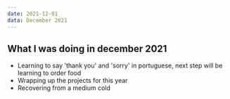 ```yaml
---
date: 2021-12-01
data: December 2021
---
```


## What I was doing in december 2021

- Learning to say 'thank you' and 'sorry' in portuguese, next step will be learning to order food
- Wrapping up the projects for this year
- Recovering from a medium cold

